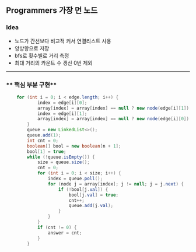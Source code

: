 
## Programmers 가장 먼 노드
### **Idea**
* 노드가 간선보다 비교적 커서 연결리스트 사용
* 양방향으로 저장
* bfs로 횟수별로 거리 측정
* 최대 거리의 카운트 수 갱신 0번 제외
---

### ** 핵심 부분 구현**
```java        
	for (int i = 0; i < edge.length; i++) {
			index = edge[i][0];
			array[index] = array[index] == null ? new node(edge[i][1]) : new 		node(edge[i][1], array[index]);
			index = edge[i][1];
			array[index] = array[index] == null ? new node(edge[i][0]) : new 		node(edge[i][0], array[index]);
		}
		queue = new LinkedList<>();
		queue.add(1);
		int cnt = 0;
		boolean[] bool = new boolean[n + 1];
		bool[1] = true;
		while (!queue.isEmpty()) {
			size = queue.size();
			cnt = 0;
			for (int i = 0; i < size; i++) {
				index = queue.poll();
				for (node j = array[index]; j != null; j = j.next) {
					if (!bool[j.val]) {
						bool[j.val] = true;
						cnt++;
						queue.add(j.val);
					}
				}
			}
			if (cnt != 0) {
				answer = cnt;
			}
		}
```
